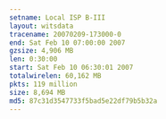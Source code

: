 ```yaml
---
setname: Local ISP B-III
layout: witsdata
tracename: 20070209-173000-0
end: Sat Feb 10 07:00:00 2007
gzsize: 4,906 MB
len: 0:30:00
start: Sat Feb 10 06:30:01 2007
totalwirelen: 60,162 MB
pkts: 119 million
size: 8,694 MB
md5: 87c31d3547733f5bad5e22df79b5b32a
---
```


